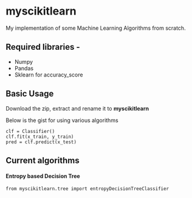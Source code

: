 # myscikitlearn
My implementation of some Machine Learning Algorithms from scratch.

## Required libraries -
* Numpy
* Pandas
* Sklearn for accuracy_score

## Basic Usage
Download the zip, extract and rename it to **myscikitlearn**

Below is the gist for using various algorithms
```
clf = Classifier()
clf.fit(x_train, y_train)
pred = clf.predict(x_test)
```

## Current algorithms

#### Entropy based Decision Tree
`from myscikitlearn.tree import entropyDecisionTreeClassifier`


